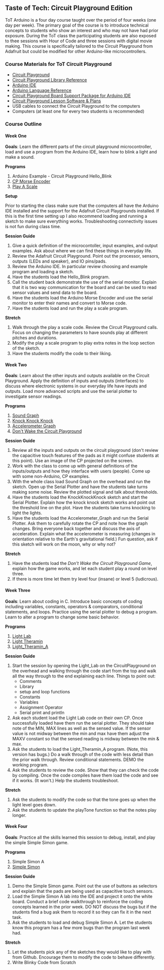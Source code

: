 ## Taste of Tech: Circuit Playground Edition
ToT Arduino is a four day course taught over the period of four weeks (one day per week). The primary goal of the course is to introduce technical concepts to students who show an interest and who may not have had prior exposure. During the ToT class the participating students are also exposed to thee sessions with Hour of Code and three sessions with digital movie making. This course is specifically tailored to the Circuit Playground from Adafruit but could be modified for other Arduino-like microcontrollers.

### Course Materials for ToT Circuit Playground

*	[Circuit Playground](https://www.adafruit.com/products/3000)
*	[Circuit Playground Library Reference](https://caternuson.github.io/Adafruit_CircuitPlayground/)
*	[Arduino IDE](https://www.arduino.cc/en/Main/Software)
*	[Arduino Language Reference](https://www.arduino.cc/en/Reference/HomePage)
*	[Circuit Playground Board Support Package for Arduino IDE](https://learn.adafruit.com/add-boards-arduino-v164/overview)
*	[Circuit Playground Lesson Software & Plans](https://github.com/DaveKT/Taste_of_Tech_Arduino)
*	USB cables to connect the Circuit Playground to the computers
*	Computers (at least one for every two students is recommended)

### Course Outline

#### Week One
**Goals**: Learn the different parts of the circuit playground microcontroller, load and use a program from the Arduino IDE, learn how to blink a light and make a sound.

**Programs**

1.	Arduino Example - Circuit Playground Hello_Blink
2.	[CP Morse Encoder](docs/CPMorseEncoder/MorseEncoder.md)
3.	[Play A Scale](docs/Play_A_Scale/PlayAScale.md)

**Setup**

Prior to starting the class make sure that the computers all have the Arduino IDE installed and the support for the Adafruit Circuit Playgrounds installed. If this is the first time setting up I also recommend loading and running a sketch to make sure everything works. Troubleshooting connectivity issues is not fun during class time.

**Session Guide**

1.	Give a quick definition of the microcontoller, input examples, and output examples. Ask about where we can find these things in everyday life.
2.	Review the Adafruit Circuit Playground. Point out the processor, sensors, outputs (LEDs and speaker), and IO pins/pads.
3.	Review the Arduino IDE. In particular review choosing and example program and loading a sketch.
4.	Have the students load the Hello_Blink program.
5.	Call the student back demonstrate the use of the serial monitor. Explain that it is two way communication for the board and can be used to read sensor values and send data to the board.
6.	Have the students load the Arduino Morse Encoder and use the serial monitor to enter their names and convert to Morse code.
7. Have the students load and run the play a scale program.

**Stretch**

1.	Walk through the play a scale code. Review the Circuit Playground calls. Focus on changing the parameters to have sounds play at different pitches and durations.
2.	Modify the play a scale program to play extra notes in the loop section of the sketch.
3. Have the students modify the code to their liking.

#### Week Two
**Goals**: Learn about the other inputs and outputs available on the Circuit Playground. Apply the definition of inputs and outputs (interfaces) to discuss where electronic systems in our everyday life have inputs and outputs. Load more advanced scripts and use the serial plotter to investigate sensor readings.

**Programs**

1.	[Sound Graph](docs/SoundGraph/SoundGraph.md)
2.	[Knock Knock Knock](docs/KnockKnockKnock/Knock.md)
3.	[Accelerometer Graph](docs/Accelerometer_Graph/AccelGraph.md)
4.	[Don't Wake the Circuit Playground](docs/Accelerometer_DontWakeCPGame/DontWake.md)

**Session Guide**

1.	Review all the inputs and outputs on the circuit playground (don't review the capacitive touch features of the pads as it might confuse students at this point). Use an image of the CP projected on the screen.
2.	Work with the class to come up with general definitions of the inputs/outputs and how they interface with users (people). Come up with some non-Arduino, CP examples.
3.	With the whole class load  Sound Graph  on the overhead and run the sketch. Open up the Serial Plotter and have the students take turns making some noise. Review the plotted signal and talk about thresholds.
4.	Have the students load the KnockKnockKnock sketch and start the Serial Plotter. Explain how the knock knock sketch works and point out the threshold line on the plot. Have the students take turns knocking to light the lights.
5. Have the students load the Accelerometer_Graph and run the Serial Plotter. Ask them to carefully rotate the CP and note how the graph changes. Bring everyone back together and discuss the axis of acceleration. Explain what the accelerometer is measuring (changes in orientation relative to the Earth's gravitational field.) Fun question, ask if this sketch will work on the moon, why or why not?

**Stretch**

1.	Have the students load the *Don't Wake the Circuit Playground Game*, explain how the game works, and let each student play a round on level three.
2.	If there is more time let them try level four (insane) or level 5 (ludicrous).

#### Week Three

**Goals**: Learn about coding in C. Introduce basic concepts of coding including variables, constants, operators & comparators, conditional statements, and loops. Practice using the serial plotter to debug a program. Learn to alter a program to change some basic behavior.

**Programs**

1.	[Light Lab](docs/Light_Lab/LightLab.md)
2.	[Light Theramin](docs/Light_Theramin/LightTheramin.md)
3.	[Light_Theramin_A](docs/Light_Theramin/LightTheramin.md)

**Session Guide**

1.	Start the session by opening the Light_Lab on the CircuitPlayground on the overhead and walking through the code start from the top and walk all the way through to the end explaining each line. Things to point out:
	*	Comments
	*	Library
	*	setup and loop functions
	*	Constants
	*	Variables
	*	Assignment Operator
	*	Serial print and println
2.	Ask each student load the Light Lab code on their own CP. Once successfully loaded have them run the serial plotter. They should take note of the MIN, MAX lines as well as the sensed value. If the sensor value is not midway between the min and max have them adjust the MAXV constant so that the sensed reading is midway between the min & max.
3. Ask the students to load the Light_Theramin_A program. (Note, this version has bugs.) Do a walk through of the code with less detail than the prior walk through. Review conditional statements. DEMO the working program.
4.	Ask the students to review the code. Show that they can check the code by compiling. Once the code compiles have them load the code and see if it works. (It won't.) Help the students troubleshoot.

**Stretch**

1.	Ask the students to modify the code so that the tone goes up when the light level goes down.
2.	Ask the students to update the playTone function so that the notes play longer.

#### Week Four

**Goals**: Practice all the skills learned this session to debug, install, and play the simple Simple Simon game.

**Programs**

1.	Simple Simon A
2.	[Simple Simon](docs/SimpleSimon)

**Session Guide**

1.	Demo the Simple Simon game. Point out the use of buttons as selectors and explain that the pads are being used as capacitive touch sensors.
2.	Load the Simple Simon A lab into the IDE and project it onto the white board. Conduct a brief code walkthrough to reinforce the coding concepts learned in the prior week. DO NOT discuss the bugs but if the students find a bug ask them to record it so they can fix it in the next task.
3. Ask the students to load and debug Simple Simon A. Let the students know this program has a few more bugs than the program last week had.  

**Stretch**

1. 	Let the students pick any of the sketches they would like to play with from Github. Encourage them to modify the code to behave differently.
2. Write Blinky Code from Scratch
